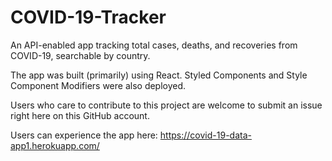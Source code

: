 # COVID-19-Tracker
An API-enabled app tracking total cases, deaths, and recoveries from COVID-19, searchable by country.

The app was built (primarily) using React. Styled Components and Style Component Modifiers were also deployed.

Users who care to contribute to this project are welcome to submit an issue right here on this GitHub account.

Users can experience the app here: https://covid-19-data-app1.herokuapp.com/

